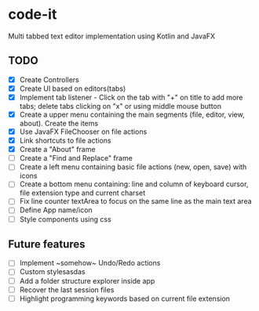 # code-it

Multi tabbed text editor implementation using Kotlin and JavaFX

## TODO
 - [X] Create Controllers
 - [X] Create UI based on editors(tabs)
 - [X] Implement tab listener - Click on the tab with "+" on title to add more tabs; delete tabs clicking on "x" or using middle mouse button
 - [X] Create a upper menu containing the main segments (file, editor, view, about). Create the items
 - [X] Use JavaFX FileChooser on file actions
 - [X] Link shortcuts to file actions
 - [X] Create a "About" frame
 - [ ] Create a "Find and Replace" frame
 - [ ] Create a left menu containing basic file actions (new, open, save) with icons
 - [ ] Create a bottom menu containing: line and column of keyboard cursor, file extension type and current charset
 - [ ] Fix line counter textArea to focus on the same line as the main text area
 - [ ] Define App name/icon
 - [ ] Style components using css

## Future features
 - [ ] Implement ~somehow~ Undo/Redo actions
 - [ ] Custom stylesasdas
 - [ ] Add a folder structure explorer inside app
 - [ ] Recover the last session files
 - [ ] Highlight programming keywords based on current file extension